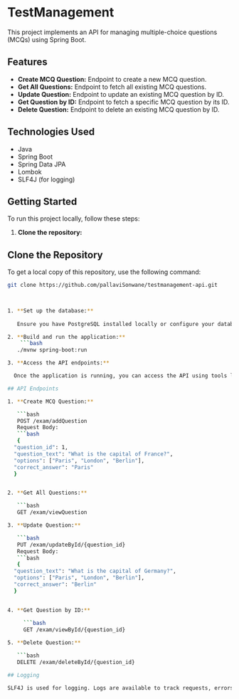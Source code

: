 # TestManagement

This project implements an API for managing multiple-choice questions (MCQs) using Spring Boot.

## Features

- **Create MCQ Question:** Endpoint to create a new MCQ question.
- **Get All Questions:** Endpoint to fetch all existing MCQ questions.
- **Update Question:** Endpoint to update an existing MCQ question by ID.
- **Get Question by ID:** Endpoint to fetch a specific MCQ question by its ID.
- **Delete Question:** Endpoint to delete an existing MCQ question by ID.

## Technologies Used

- Java
- Spring Boot
- Spring Data JPA
- Lombok
- SLF4J (for logging)

## Getting Started

To run this project locally, follow these steps:

1. **Clone the repository:**

  ## Clone the Repository

To get a local copy of this repository, use the following command:

```bash
git clone https://github.com/pallaviSonwane/testmanagement-api.git


   
1. **Set up the database:**
   
   Ensure you have PostgreSQL installed locally or configure your database settings in application.properties.

2. **Build and run the application:**
    ```bash
   ./mvnw spring-boot:run

3. **Access the API endpoints:**

  Once the application is running, you can access the API using tools like Postman.

## API Endpoints

1. **Create MCQ Question:**

   ```bash
   POST /exam/addQuestion
   Request Body:
   ```bash
   {
  "question_id": 1,
  "question_text": "What is the capital of France?",
  "options": ["Paris", "London", "Berlin"],
  "correct_answer": "Paris"
  }


2. **Get All Questions:**

   ```bash
   GET /exam/viewQuestion

3. **Update Question:**

   ```bash
   PUT /exam/updateById/{question_id}
   Request Body:
   ```bash
   {
  "question_text": "What is the capital of Germany?",
  "options": ["Paris", "London", "Berlin"],
  "correct_answer": "Berlin"
  }


4. **Get Question by ID:**

     ```bash
     GET /exam/viewById/{question_id}
     
5. **Delete Question:**

   ```bash
   DELETE /exam/deleteById/{question_id}

## Logging

SLF4J is used for logging. Logs are available to track requests, errors, and other important information.
